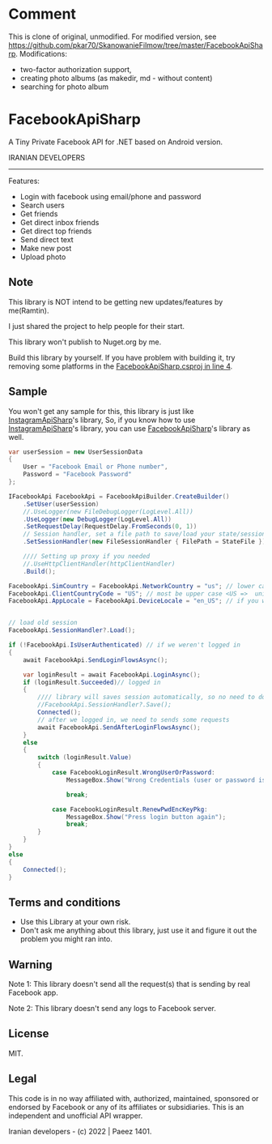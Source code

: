 # Comment
This is clone of original, unmodified.
For modified version, see https://github.com/pkar70/SkanowanieFilmow/tree/master/FacebookApiSharp.
Modifications:
- two-factor authorization support,
- creating photo albums (as makedir, md - without content)
- searching for photo album


# FacebookApiSharp 
A Tiny Private Facebook API for .NET based on Android version.

IRANIAN DEVELOPERS

-----

Features:
- Login with facebook using email/phone and password
- Search users
- Get friends
- Get direct inbox friends
- Get direct top friends
- Send direct text
- Make new post
- Upload photo

## Note
This library is NOT intend to be getting new updates/features by me(Ramtin). 

I just shared the project to help people for their start.

This library won't publish to Nuget.org by me. 

Build this library by yourself. 
If you have problem with building it, try removing some platforms in the [FacebookApiSharp.csproj in line 4](https://github.com/ramtinak/FacebookApiSharp/blob/c67d0c208c3ee4ebdb643c015ffe7c06a891ace8/src/FacebookApiSharp/FacebookApiSharp.csproj#L4).

## Sample
You won't get any sample for this, this library is just like [InstagramApiSharp](https://github.com/ramtinak/InstagramApiSharp)'s library,
So, if you know how to use [InstagramApiSharp](https://github.com/ramtinak/InstagramApiSharp)'s library, you can use [FacebookApiSharp](https://github.com/ramtinak/FacebookApiSharp)'s library as well.

```C#
var userSession = new UserSessionData
{
    User = "Facebook Email or Phone number",
    Password = "Facebook Password"
};

IFacebookApi FacebookApi = FacebookApiBuilder.CreateBuilder()
    .SetUser(userSession)
    //.UseLogger(new FileDebugLogger(LogLevel.All))
    .UseLogger(new DebugLogger(LogLevel.All))
    .SetRequestDelay(RequestDelay.FromSeconds(0, 1))
    // Session handler, set a file path to save/load your state/session data
    .SetSessionHandler(new FileSessionHandler { FilePath = StateFile })

    //// Setting up proxy if you needed
    //.UseHttpClientHandler(httpClientHandler)
    .Build();

FacebookApi.SimCountry = FacebookApi.NetworkCountry = "us"; // lower case < us => united states
FacebookApi.ClientCountryCode = "US"; // most be upper case <US =>  united states
FacebookApi.AppLocale = FacebookApi.DeviceLocale = "en_US"; // if you want en_US , no need to set these


// load old session
FacebookApi.SessionHandler?.Load();

if (!FacebookApi.IsUserAuthenticated) // if we weren't logged in
{
    await FacebookApi.SendLoginFlowsAsync();

    var loginResult = await FacebookApi.LoginAsync();
    if (loginResult.Succeeded)// logged in
    {
        //// library will saves session automatically, so no need to do this:
        //FacebookApi.SessionHandler?.Save();
        Connected();
        // after we logged in, we need to sends some requests
        await FacebookApi.SendAfterLoginFlowsAsync();
    }
    else
    {
        switch (loginResult.Value)
        {
            case FacebookLoginResult.WrongUserOrPassword:
                MessageBox.Show("Wrong Credentials (user or password is wrong)");

                break;

            case FacebookLoginResult.RenewPwdEncKeyPkg:
                MessageBox.Show("Press login button again");
                break;
        }
    }
}
else
{
    Connected();
}
```

## Terms and conditions
- Use this Library at your own risk.
- Don't ask me anything about this library, just use it and figure it out the problem you might ran into.

## Warning
Note 1: This library doesn't send all the request(s) that is sending by real Facebook app.

Note 2: This library doesn't send any logs to Facebook server.

## License
MIT.

## Legal
This code is in no way affiliated with, authorized, maintained, sponsored or endorsed by Facebook or any of its affiliates or subsidiaries. This is an independent and unofficial API wrapper.


Iranian developers - (c) 2022 | Paeez 1401.
